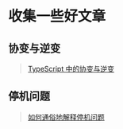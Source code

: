 # 收集一些好文章

## 协变与逆变

> [TypeScript 中的协变与逆变](https://zhuanlan.zhihu.com/p/454202284)

## 停机问题

> [如何通俗地解释停机问题](https://www.zhihu.com/question/20081359/answer/275107187)
